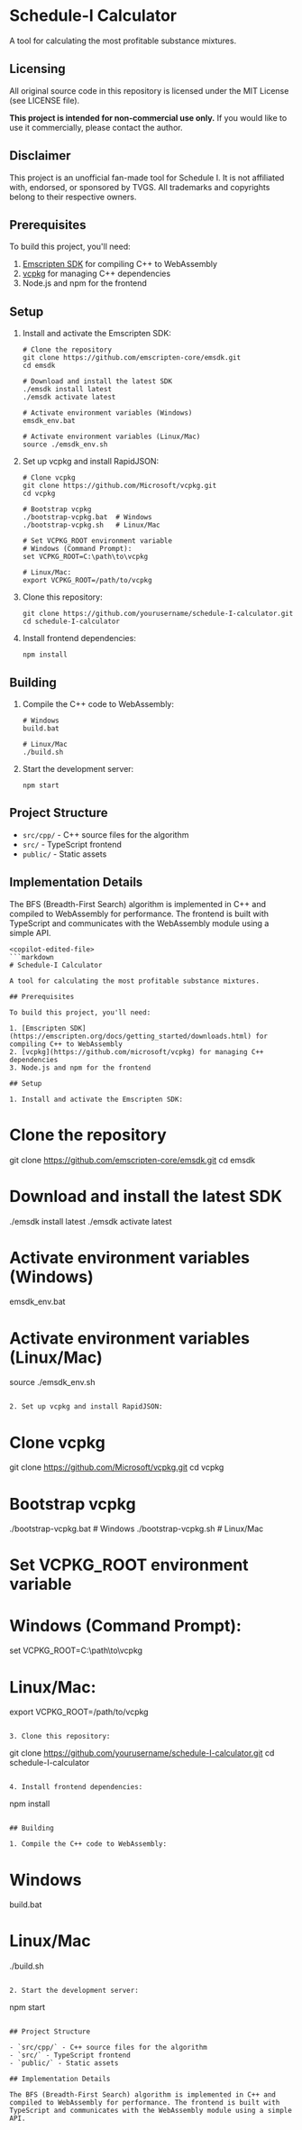 # Schedule-I Calculator

A tool for calculating the most profitable substance mixtures.

## Licensing

All original source code in this repository is licensed under the MIT License (see LICENSE file).

**This project is intended for non-commercial use only.** If you would like to use it commercially, please contact the author.

## Disclaimer

This project is an unofficial fan-made tool for Schedule I. It is not affiliated with, endorsed, or sponsored by TVGS. All trademarks and copyrights belong to their respective owners.

## Prerequisites

To build this project, you'll need:

1. [Emscripten SDK](https://emscripten.org/docs/getting_started/downloads.html) for compiling C++ to WebAssembly
2. [vcpkg](https://github.com/microsoft/vcpkg) for managing C++ dependencies
3. Node.js and npm for the frontend

## Setup

1. Install and activate the Emscripten SDK:
   ```
   # Clone the repository
   git clone https://github.com/emscripten-core/emsdk.git
   cd emsdk
   
   # Download and install the latest SDK
   ./emsdk install latest
   ./emsdk activate latest
   
   # Activate environment variables (Windows)
   emsdk_env.bat
   
   # Activate environment variables (Linux/Mac)
   source ./emsdk_env.sh
   ```

2. Set up vcpkg and install RapidJSON:
   ```
   # Clone vcpkg
   git clone https://github.com/Microsoft/vcpkg.git
   cd vcpkg
   
   # Bootstrap vcpkg
   ./bootstrap-vcpkg.bat  # Windows
   ./bootstrap-vcpkg.sh   # Linux/Mac
   
   # Set VCPKG_ROOT environment variable
   # Windows (Command Prompt):
   set VCPKG_ROOT=C:\path\to\vcpkg
   
   # Linux/Mac:
   export VCPKG_ROOT=/path/to/vcpkg
   ```

3. Clone this repository:
   ```
   git clone https://github.com/yourusername/schedule-I-calculator.git
   cd schedule-I-calculator
   ```

4. Install frontend dependencies:
   ```
   npm install
   ```

## Building

1. Compile the C++ code to WebAssembly:
   ```
   # Windows
   build.bat
   
   # Linux/Mac
   ./build.sh
   ```

2. Start the development server:
   ```
   npm start
   ```

## Project Structure

- `src/cpp/` - C++ source files for the algorithm
- `src/` - TypeScript frontend
- `public/` - Static assets

## Implementation Details

The BFS (Breadth-First Search) algorithm is implemented in C++ and compiled to WebAssembly for performance. The frontend is built with TypeScript and communicates with the WebAssembly module using a simple API.
```
<copilot-edited-file>
```markdown
# Schedule-I Calculator

A tool for calculating the most profitable substance mixtures.

## Prerequisites

To build this project, you'll need:

1. [Emscripten SDK](https://emscripten.org/docs/getting_started/downloads.html) for compiling C++ to WebAssembly
2. [vcpkg](https://github.com/microsoft/vcpkg) for managing C++ dependencies
3. Node.js and npm for the frontend

## Setup

1. Install and activate the Emscripten SDK:
   ```
   # Clone the repository
   git clone https://github.com/emscripten-core/emsdk.git
   cd emsdk
   
   # Download and install the latest SDK
   ./emsdk install latest
   ./emsdk activate latest
   
   # Activate environment variables (Windows)
   emsdk_env.bat
   
   # Activate environment variables (Linux/Mac)
   source ./emsdk_env.sh
   ```

2. Set up vcpkg and install RapidJSON:
   ```
   # Clone vcpkg
   git clone https://github.com/Microsoft/vcpkg.git
   cd vcpkg
   
   # Bootstrap vcpkg
   ./bootstrap-vcpkg.bat  # Windows
   ./bootstrap-vcpkg.sh   # Linux/Mac
   
   # Set VCPKG_ROOT environment variable
   # Windows (Command Prompt):
   set VCPKG_ROOT=C:\path\to\vcpkg
   
   # Linux/Mac:
   export VCPKG_ROOT=/path/to/vcpkg
   ```

3. Clone this repository:
   ```
   git clone https://github.com/yourusername/schedule-I-calculator.git
   cd schedule-I-calculator
   ```

4. Install frontend dependencies:
   ```
   npm install
   ```

## Building

1. Compile the C++ code to WebAssembly:
   ```
   # Windows
   build.bat
   
   # Linux/Mac
   ./build.sh
   ```

2. Start the development server:
   ```
   npm start
   ```

## Project Structure

- `src/cpp/` - C++ source files for the algorithm
- `src/` - TypeScript frontend
- `public/` - Static assets

## Implementation Details

The BFS (Breadth-First Search) algorithm is implemented in C++ and compiled to WebAssembly for performance. The frontend is built with TypeScript and communicates with the WebAssembly module using a simple API.